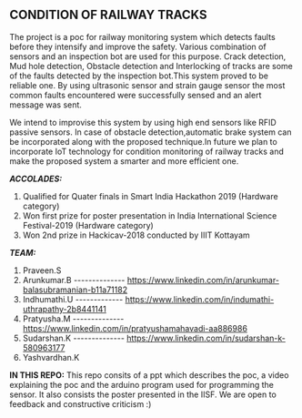 ## CONDITION OF RAILWAY TRACKS

The project is a poc for railway monitoring system which detects faults before they intensify and improve the safety. Various
combination of sensors and an inspection bot are used for this purpose. Crack detection, Mud hole detection, Obstacle detection and
Interlocking of tracks are some of the faults detected by the inspection bot.This system proved to be reliable one. By using 
ultrasonic sensor and strain gauge sensor the most common faults encountered were successfully sensed and an alert message was sent. 

We intend to improvise this system by using high end sensors like RFID passive sensors. In case of obstacle detection,automatic brake 
system can be incorporated along with the proposed technique.In future we plan to incorporate IoT technology for condition monitoring of 
railway tracks and make the proposed system a smarter and more efficient one. 

***ACCOLADES:***
1. Qualified for Quater finals in Smart India Hackathon 2019 (Hardware category)
2. Won first prize for poster presentation in India International Science Festival-2019 (Hardware category)
3. Won 2nd prize in Hackicav-2018 conducted by IIIT Kottayam

***TEAM:***
1. Praveen.S 
2. Arunkumar.B -------------- https://www.linkedin.com/in/arunkumar-balasubramanian-b11a71182
3. Indhumathi.U ------------- https://www.linkedin.com/in/indumathi-uthrapathy-2b8441141
4. Pratyusha.M -------------- https://www.linkedin.com/in/pratyushamahavadi-aa886986
5. Sudarshan.K -------------- https://www.linkedin.com/in/sudarshan-k-580963177
6. Yashvardhan.K

**IN THIS REPO:**
This repo consits of a ppt which describes the poc, a video explaining the poc and the arduino program used for programming the sensor. It
also consists the poster presented in the IISF. We are open to feedback and constructive criticism :)



